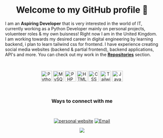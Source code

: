<h1 align="center"> Welcome to my GitHub profile 👋 </h1>


I am an **Aspiring Developer** that is very interested in the world of IT, currently working as a Python Developer mainly on personal projects, voluenteer roles & my own buisness! Right now I am in the United Kingdom. I am working towards my desired career in digital engineering by learning backend, i plan to learn tailwind css for frontend. I have experience creating social media websites (backend & partial frontend), backend applications, API's and more. You can check out my work in the [**Repositories**](https://github.com/max-armstrong?tab=repositories) section.


  
<!-- <p align="center">
  <a href="https://github.com/max-armstrong">
    <img height="150em" src="https://github-readme-stats.vercel.app/api?username=max-armstrong&theme=dark&show_icons=true" />
    <img height="150em" src="https://github-readme-stats.vercel.app/api/top-langs/?username=max-armstrong&theme=dark&layout=compact&hide=HTML,CSS" />
  </a>
</p> -->

<br>

<p align="center">
	<img align="center" alt="Python" width="35px" src="https://cdn.jsdelivr.net/npm/programming-languages-logos/src/python/python.png"/>
	<img align="center" alt="MySQL" width="35" src="https://img.icons8.com/color/48/000000/mysql.png"/>
	<img align="center" alt="PHP" width="35" src="https://img.icons8.com/color/48/000000/php.png"/>
	<img align="center" alt="HTML" width="35" src="https://img.icons8.com/color/48/000000/html-5--v1.png"/>
	<img align="center" alt="CSS" width="35" src="https://img.icons8.com/color/48/000000/css3.png"/>
	<img align="center" alt="TailwindCSS" width="35" src="https://logowik.com/content/uploads/images/tailwind-css3232.logowik.com.webp"/>
 	<img align="center" alt="JavaScript" width="35px" src="https://cdn.jsdelivr.net/npm/programming-languages-logos/src/javascript/javascript.png"/>
	
</p>

<br>

<h3 align="center">Ways to connect with me</h3>
<br/>
<p align="center">
  	<a href="http://maxarmstrong.co.uk"><img alt="personal website" src="https://badgen.net/badge/icon/chrome?icon=chrome&label=Website"></a>
	<a href="max-armstrong@gmail.com"><img alt="Email" src="https://img.shields.io/badge/Email-186maxarmstrong@gmail.com-blue?style=flat-square&logo=gmail"></a>
</p>

<div align="center"><img src="https://github-profile-trophy.vercel.app/?username=max-armstrong&theme=dracula&count_private=true" </div>
